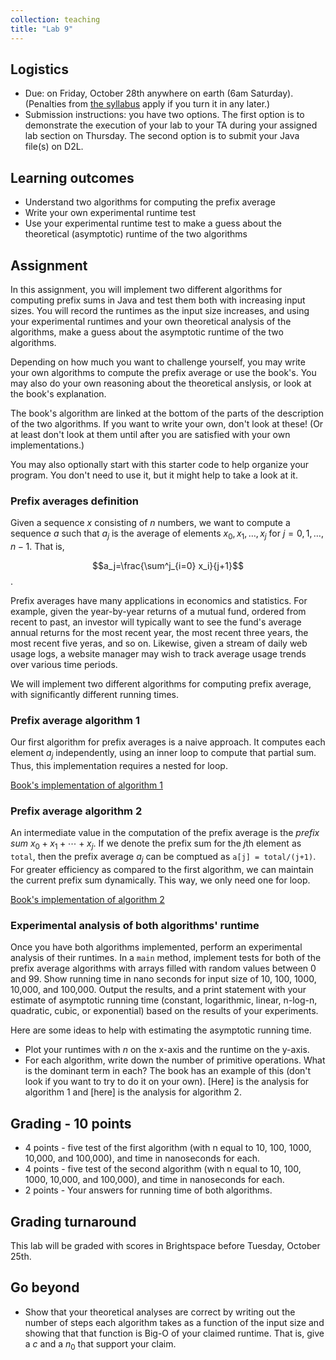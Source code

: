 ```yaml
---
collection: teaching
title: "Lab 9"
---
```


## Logistics
* Due: on Friday, October 28th anywhere on earth (6am Saturday). (Penalties from [the
	syllabus](https://lgw2.github.io/teaching/csci132-fall-2022/syllabus/)
	apply if you turn it in any later.)
* Submission instructions: you have two options. The first option is to
	demonstrate the execution of your lab to your TA during your assigned lab
	section on Thursday.
	The second option is to submit your Java file(s) on D2L.

## Learning outcomes
* Understand two algorithms for computing the prefix average
* Write your own experimental runtime test
* Use your experimental runtime test to make a guess about the theoretical
	(asymptotic) runtime of the two algorithms

## Assignment

In this assignment, you will implement two different algorithms for computing
prefix sums in Java and test them both with increasing input sizes. You will
record the runtimes as the input size increases, and using your experimental
runtimes and your own theoretical analysis of the algorithms, make a guess
about the asymptotic runtime of the two algorithms.

Depending on how much you want to challenge yourself, you may write your own
algorithms to compute the prefix average or use the book's. You may also do
your own reasoning about the theoretical anslysis, or look at the book's
explanation.

The book's algorithm are linked at the bottom of the parts of the description
of the two algorithms. If you want to write your own, don't look at these! (Or
at least don't look at them until after you are satisfied with your own
implementations.)

You may also optionally start with this starter code to help organize your
program. You don't need to use it, but it might help to take a look at it.

### Prefix averages definition

Given a sequence $x$ consisting of $n$ numbers, we want to compute a sequence
$a$ such that $a_j$ is the average of elements $x_0, x_1, \ldots, x_j$ for $j =
0, 1, \ldots, n-1$. That is,

$$a_j=\frac{\sum^j_{i=0}  x_i}{j+1}$$.

Prefix averages have many applications in economics and statistics. For
example, given the year-by-year returns of a mutual fund, ordered from recent
to past, an investor will typically want to see the fund's average annual
returns for the most recent year, the most recent three years, the most recent
five yeras, and so on. Likewise, given a stream of daily web usage logs, a
website manager may wish to track average usage trends over various time
periods.

We will implement two different algorithms for computing prefix
average, with significantly different running times.

### Prefix average algorithm 1

Our first algorithm for prefix averages is a naive approach. It computes each
element $a_j$ independently, using an inner loop to compute that partial sum.
Thus, this implementation requires a nested for loop.

[Book's implementation of algorithm 1]()

### Prefix average algorithm 2

An intermediate value in the computation of the prefix average is the *prefix
sum* $x_0 + x_1 + \cdots + x_j$. If we denote the prefix sum for the $j$th
element as `total`, then the prefix average $a_j$ can be comptued as `a[j] =
total/(j+1)`. For greater efficiency as compared to the first algorithm, we can
maintain the current prefix sum dynamically. This way, we only need one for
loop.

[Book's implementation of algorithm 2]()

### Experimental analysis of both algorithms' runtime

Once you have both algorithms implemented, perform an experimental analysis of
their runtimes. In a `main` method, implement tests for both of the prefix
average algorithms with arrays filled with random values between 0 and 99. Show
running time in nano seconds for input size of 10, 100, 1000, 10,000, and
100,000. Output the results, and a print statement with your estimate of
asymptotic running time (constant, logarithmic, linear, n-log-n, quadratic, cubic, or
exponential) based on the results of your experiments.

Here are some ideas to help with estimating the asymptotic running time.
* Plot your runtimes with $n$ on the x-axis and the runtime on the y-axis.
* For each algorithm, write down the number of primitive operations. What is
	the dominant term in each? The book has an example of this (don't look if
	you want to try to do it on your own). [Here] is the analysis for algorithm 1
	and [here] is the analysis for algorithm 2.

## Grading - 10 points
* 4 points - five test of the first algorithm (with n equal to 10, 100, 1000, 10,000, and 100,000), and time in nanoseconds for each.
* 4 points - five test of the second algorithm (with n equal to 10, 100, 1000, 10,000, and 100,000), and time in nanoseconds for each.
* 2 points - Your answers for running time of both algorithms.

## Grading turnaround
This lab will be graded with scores in Brightspace before Tuesday, October 25th.

## Go beyond
* Show that your theoretical analyses are correct by writing out the number of
	steps each algorithm takes as a function of the input size and showing that
	that function is Big-O of your claimed runtime. That is, give a $c$ and a
	$n_0$ that support your claim.
